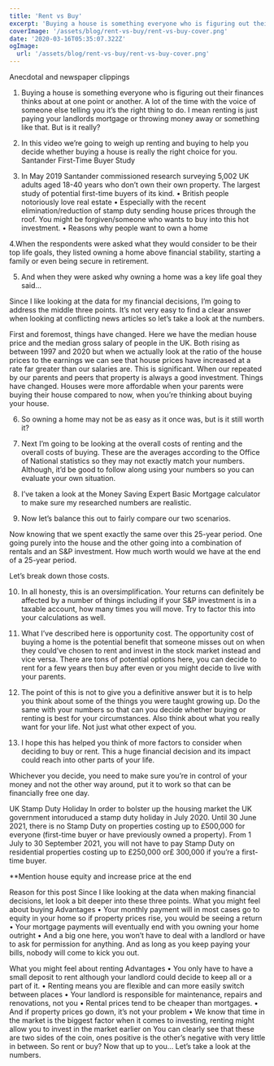 ```yaml
---
title: 'Rent vs Buy'
excerpt: 'Buying a house is something everyone who is figuring out their finances thinks about at one point or another. A lot of the time with the voice of someone else telling you it’s the right thing to do. I mean renting is just paying your landlords mortgage or throwing money away or something like that. But is it really?'
coverImage: '/assets/blog/rent-vs-buy/rent-vs-buy-cover.png'
date: '2020-03-16T05:35:07.322Z'
ogImage:
  url: '/assets/blog/rent-vs-buy/rent-vs-buy-cover.png'
---
```


Anecdotal and newspaper clippings

1. Buying a house is something everyone who is figuring out their finances thinks about at one point or another. A lot of the time with the voice of someone else telling you it’s the right thing to do. I mean renting is just paying your landlords mortgage or throwing money away or something like that. But is it really?

2. In this video we’re going to weigh up renting and buying to help you decide whether buying a house is really the right choice for you.
   Santander First-Time Buyer Study
3. In May 2019 Santander commissioned research surveying 5,002 UK adults aged 18-40 years who don’t own their own property. The largest study of potential first-time buyers of its kind.
   • British people notoriously love real estate
   • Especially with the recent elimination/reduction of stamp duty sending house prices through the roof. You might be forgiven/someone who wants to buy into this hot investment.
   • Reasons why people want to own a home

4.When the respondents were asked what they would consider to be their top life goals, they listed owning a home above financial stability, starting a family or even being secure in retirement.

5. And when they were asked why owning a home was a key life goal they said…

Since I like looking at the data for my financial decisions, I’m going to address the middle three points. It’s not very easy to find a clear answer when looking at conflicting news articles so let’s take a look at the numbers.

First and foremost, things have changed. Here we have the median house price and the median gross salary of people in the UK. Both rising as between 1997 and 2020 but when we actually look at the ratio of the house prices to the earnings we can see that house prices have increased at a rate far greater than our salaries are. This is significant. When our repeated by our parents and peers that property is always a good investment. Things have changed. Houses were more affordable when your parents were buying their house compared to now, when you’re thinking about buying your house.

6. So owning a home may not be as easy as it once was, but is it still worth it?
7. Next I’m going to be looking at the overall costs of renting and the overall costs of buying. These are the averages according to the Office of National statistics so they may not exactly match your numbers. Although, it’d be good to follow along using your numbers so you can evaluate your own situation.

8. I’ve taken a look at the Money Saving Expert Basic Mortgage calculator to make sure my researched numbers are realistic.
9. Now let’s balance this out to fairly compare our two scenarios.

Now knowing that we spent exactly the same over this 25-year period. One going purely into the house and the other going into a combination of rentals and an S&P investment. How much worth would we have at the end of a 25-year period.

Let’s break down those costs.

10. In all honesty, this is an oversimplification. Your returns can definitely be affected by a number of things including if your S&P investment is in a taxable account, how many times you will move. Try to factor this into your calculations as well.

11. What I’ve described here is opportunity cost. The opportunity cost of buying a home is the potential benefit that someone misses out on when they could’ve chosen to rent and invest in the stock market instead and vice versa.
    There are tons of potential options here, you can decide to rent for a few years then buy after even or you might decide to live with your parents.

12. The point of this is not to give you a definitive answer but it is to help you think about some of the things you were taught growing up. Do the same with your numbers so that can you decide whether buying or renting is best for your circumstances. Also think about what you really want for your life. Not just what other expect of you.
13. I hope this has helped you think of more factors to consider when deciding to buy or rent. This a huge financial decision and its impact could reach into other parts of your life.

Whichever you decide, you need to make sure you’re in control of your money and not the other way around, put it to work so that can be financially free one day.

UK Stamp Duty Holiday
In order to bolster up the housing market the UK government intoruduced a stamp duty holiday in July 2020. Until 30 June 2021, there is no Stamp Duty on properties costing up to £500,000 for everyone (first-time buyer or have previously owned a property). From 1 July to 30 September 2021, you will not have to pay Stamp Duty on residential properties costing up to £250,000 or£ 300,000 if you’re a first-time buyer.

\*\*Mention house equity and increase price at the end

Reason for this post
Since I like looking at the data when making financial decisions, let look a bit deeper into these three points.
What you might feel about buying
Advantages
• Your monthly payment will in most cases go to equity in your home so if property prices rise, you would be seeing a return
• Your mortgage payments will eventually end with you owning your home outright
• And a big one here, you won’t have to deal with a landlord or have to ask for permission for anything. And as long as you keep paying your bills, nobody will come to kick you out.

What you might feel about renting
Advantages
• You only have to have a small deposit to rent although your landlord could decide to keep all or a part of it.
• Renting means you are flexible and can more easily switch between places
• Your landlord is responsible for maintenance, repairs and renovations, not you
• Rental prices tend to be cheaper than mortgages.
• And if property prices go down, it’s not your problem
• We know that time in the market is the biggest factor when it comes to investing, renting might allow you to invest in the market earlier on
You can clearly see that these are two sides of the coin, ones positive is the other’s negative with very little in between. So rent or buy? Now that up to you… Let’s take a look at the numbers.
